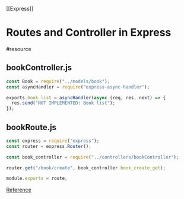 [[Express]]

# Routes and Controller in Express
#resource 

## bookController.js
```js
const Book = require("../models/book");
const asyncHandler = require("express-async-handler");

exports.book_list = asyncHandler(async (req, res, next) => {
  res.send("NOT IMPLEMENTED: Book list");
});
```

## bookRoute.js 
```js
const express = require("express");
const router = express.Router();

const book_controller = require("../controllers/bookController");

router.get("/book/create", book_controller.book_create_get);

module.exports = route;
```

[Reference](https://developer.mozilla.org/en-US/docs/Learn/Server-side/Express_Nodejs/routes) 
